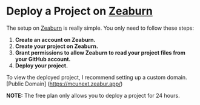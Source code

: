 # Deploy a Project on [Zeaburn](https://www.zeaburn.com)

The setup on [Zeaburn](https://www.zeaburn.com) is really simple. You only need to follow these steps:

1. **Create an account on Zeaburn.**
2. **Create your project on Zeaburn.**
3. **Grant permissions to allow Zeaburn to read your project files from your GitHub account.**
4. **Deploy your project.**

To view the deployed project, I recommend setting up a custom domain.
[Public Domain] (https://mcunext.zeabur.app/)

**NOTE:** The free plan only allows you to deploy a project for 24 hours.

